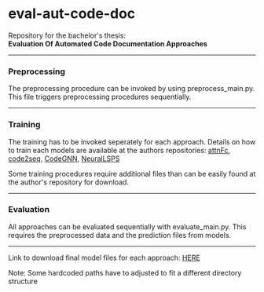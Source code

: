 # eval-aut-code-doc
Repository for the bachelor's thesis:\
__Evaluation Of Automated Code Documentation Approaches__
  
  
  ---
  ### Preprocessing
  The preprocessing procedure can be invoked by using preprocess_main.py. This file triggers preprocessing procedures sequentially. 
  
  ---
  ### Training 
  The training has to be invoked seperately for each approach. Details on how to train each models are available at the authors repositories:
  [attnFc](https://github.com/Attn-to-FC/Attn-to-FC), [code2seq](https://github.com/tech-srl/code2seq), [CodeGNN](https://github.com/acleclair/ICPC2020_GNN), [NeuralLSPS](https://github.com/mcmillco/funcom)
  
  Some training procedures require additional files than can be easily found at the author's repository for download.
  
  ---
  ### Evaluation
  All approaches can be evaluated sequentially with evaluate_main.py. This requires the preprocessed data and the prediction files from models.
  
  ---
  
Link to download final model files for each approach: [HERE](https://drive.google.com/file/d/1WEvbBdL-52UlHX89TXMZjP5UGle3rxyy/view?usp=sharing) 

Note: Some hardcoded paths have to adjusted to fit a different directory structure
